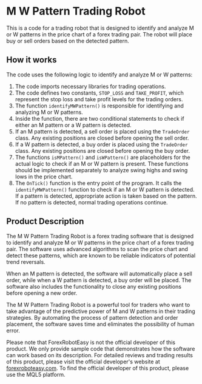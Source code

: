 # M W Pattern Trading Robot

This is a code for a trading robot that is designed to identify and analyze M or W patterns in the price chart of a forex trading pair. The robot will place buy or sell orders based on the detected pattern.

## How it works

The code uses the following logic to identify and analyze M or W patterns:

1. The code imports necessary libraries for trading operations.
2. The code defines two constants, `STOP_LOSS` and `TAKE_PROFIT`, which represent the stop loss and take profit levels for the trading orders.
3. The function `identifyMWPattern()` is responsible for identifying and analyzing M or W patterns.
4. Inside the function, there are two conditional statements to check if either an M pattern or a W pattern is detected.
5. If an M pattern is detected, a sell order is placed using the `TradeOrder` class. Any existing positions are closed before opening the sell order.
6. If a W pattern is detected, a buy order is placed using the `TradeOrder` class. Any existing positions are closed before opening the buy order.
7. The functions `isMPattern()` and `isWPattern()` are placeholders for the actual logic to check if an M or W pattern is present. These functions should be implemented separately to analyze swing highs and swing lows in the price chart.
8. The `OnTick()` function is the entry point of the program. It calls the `identifyMWPattern()` function to check if an M or W pattern is detected. If a pattern is detected, appropriate action is taken based on the pattern. If no pattern is detected, normal trading operations continue.

## Product Description

The M W Pattern Trading Robot is a forex trading software that is designed to identify and analyze M or W patterns in the price chart of a forex trading pair. The software uses advanced algorithms to scan the price chart and detect these patterns, which are known to be reliable indicators of potential trend reversals.

When an M pattern is detected, the software will automatically place a sell order, while when a W pattern is detected, a buy order will be placed. The software also includes the functionality to close any existing positions before opening a new order.

The M W Pattern Trading Robot is a powerful tool for traders who want to take advantage of the predictive power of M and W patterns in their trading strategies. By automating the process of pattern detection and order placement, the software saves time and eliminates the possibility of human error.

Please note that ForexRobotEasy is not the official developer of this product. We only provide sample code that demonstrates how the software can work based on its description. For detailed reviews and trading results of this product, please visit the official developer's website at [forexroboteasy.com](https://forexroboteasy.com/forex-robot-review/m-w-pattern-forex-software-unbiased-review-and-results/). To find the official developer of this product, please use the MQL5 platform.
